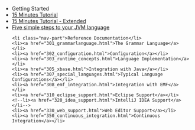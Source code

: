 <ul id="nav-outline" style="margin-left: 0px;">
	<li class="nav-part">Getting Started</li>
	<li><a href="102_domainmodelwalkthrough.html">15 Minutes Tutorial</a></li>
	<li><a href="103_domainmodelnextsteps.html">15 Minutes Tutorial - Extended</a></li>
	<li><a href="104_jvmdomainmodel.html">Five simple steps to your JVM language</a></li>
		
	<li class="nav-part">Reference Documentation</li>
	<li><a href="301_grammarlanguage.html">The Grammar Language</a></li>
	<li><a href="302_configuration.html">Configuration</a></li>
	<li><a href="303_runtime_concepts.html">Language Implementation</a></li>
	<li><a href="305_xbase.html">Integration with Java</a></li>
	<li><a href="307_special_languages.html">Typical Language Configurations</a></li>
	<li><a href="308_emf_integration.html">Integration with EMF</a></li>
	<li><a href="310_eclipse_support.html">Eclipse Support</a></li>
	<!--li><a href="320_idea_support.html">IntelliJ IDEA Support</a></li-->
	<li><a href="330_web_support.html">Web Editor Support</a></li>
	<li><a href="350_continuous_integration.html">Continuous Integration</a></li>
</ul>
